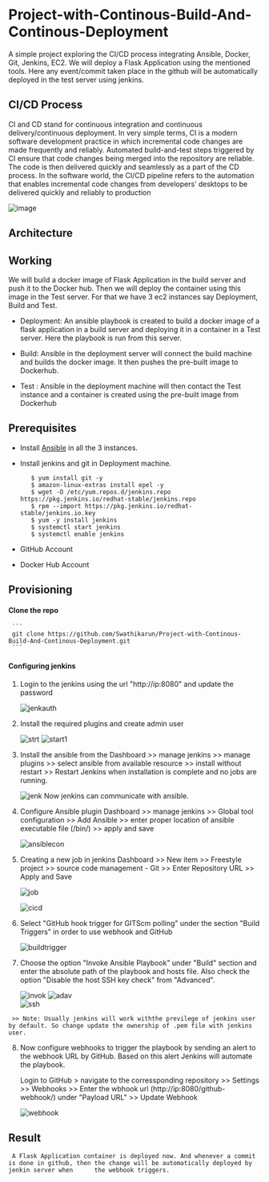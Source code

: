 # Project-with-Continous-Build-And-Continous-Deployment

A simple project exploring the CI/CD process integrating Ansible, Docker, Git, Jenkins, EC2. We will deploy a Flask Application using the mentioned tools. Here any event/commit taken place in the github will be automatically deployed in the test server using jenkins.

## CI/CD Process

CI and CD stand for continuous integration and continuous delivery/continuous deployment. In very simple terms, CI is a modern software development practice in which incremental code changes are made frequently and reliably. Automated build-and-test steps triggered by CI ensure that code changes being merged into the repository are reliable. The code is then delivered quickly and seamlessly as a part of the CD process. In the software world, the CI/CD pipeline refers to the automation that enables incremental code changes from developers’ desktops to be delivered quickly and reliably to production

![image](https://user-images.githubusercontent.com/94472101/150872961-d4e7c96a-6edd-4191-9f5d-01a0815b02de.png)

## Architecture

## Working

We will build a docker image of Flask Application in the build server and push it to the Docker hub. Then we will deploy the container using this image in the Test server. For that we have 3 ec2 instances say Deployment, Build and Test.

 - Deployment: An ansible playbook is created to build a docker image of a flask application in a build server and deploying it in a container in a Test server.                  Here the playbook is run from this server.
 
 - Build: Ansible in the deployment server will connect the build machine and builds the docker image. It then pushes the pre-built image to Dockerhub.
 
 - Test : Ansible in the deployment machine will then contact the Test instance and a container is created using the pre-built image from Dockerhub

## Prerequisites

- Install [Ansible](https://docs.ansible.com/ansible/latest/installation_guide/index.html) in all the 3 instances.

- Install jenkins and git in Deployment machine.

   ```
      $ yum install git -y
      $ amazon-linux-extras install epel -y
      $ wget -O /etc/yum.repos.d/jenkins.repo https://pkg.jenkins.io/redhat-stable/jenkins.repo
      $ rpm --import https://pkg.jenkins.io/redhat-stable/jenkins.io.key
      $ yum -y install jenkins
      $ systemctl start jenkins
      $ systemctl enable jenkins
  ```
 - GitHub Account
 - Docker Hub Account

## Provisioning

 #### Clone the repo

     ```
     git clone https://github.com/Swathikarun/Project-with-Continous-Build-And-Continous-Deployment.git
     ```
     
 #### Configuring jenkins
 
  1. Login to the jenkins using the url "http://ip:8080" and update the password
  
      ![jenkauth](https://user-images.githubusercontent.com/94472101/150881738-213b2b65-e995-4a2b-b379-d98522fe9e51.png)

  2. Install the required plugins and create admin user
  
      ![strt](https://user-images.githubusercontent.com/94472101/150882091-f5a86752-48a9-45ec-a764-b702a8b673a5.png)
      ![start1](https://user-images.githubusercontent.com/94472101/150882468-b750eef3-2aa3-4222-bcf0-5053fcec4d8b.png)

  3. Install the ansible from the 
     Dashboard >> manage jenkins >> manage plugins >> select ansible from available resource >> install without restart >> Restart Jenkins when installation is        complete and no jobs are running.
     
     ![jenk](https://user-images.githubusercontent.com/94472101/150884637-bcf6586c-a64a-4b42-a4dd-75b5076fddb5.png)
     Now jenkins can communicate with ansible.
 
  4. Configure Ansible plugin Dashboard >> manage jenkins >> Global tool configuration >> Add Ansible >> enter proper location of ansible executable file (/bin/)      >> apply and save
     
     ![ansiblecon](https://user-images.githubusercontent.com/94472101/150885391-045af588-eb66-4683-9707-df7dd9f4999e.png)
     
  5. Creating a new job in jenkins
     Dashboard >> New item >> Freestyle project >> source code management - Git >> Enter Repository URL >> Apply and Save
     
     ![job](https://user-images.githubusercontent.com/94472101/150886408-b0818a79-5979-4283-a031-3b4ea411819d.png)
     
     ![cicd](https://user-images.githubusercontent.com/94472101/150886279-9c48c40d-742d-48d0-af36-f5a0cb9744e1.png)
     
   6. Select "GitHub hook trigger for GITScm polling" under the section "Build Triggers" in order to use webhook and GitHub
   
      ![buildtrigger](https://user-images.githubusercontent.com/94472101/150887800-9c86fe4e-6576-4ba7-a27a-b2d01d1968b3.png)

   7. Choose the option "Invoke Ansible Playbook" under "Build" section and enter the absolute path of the playbook and hosts file. Also check the option "Disable       the host SSH key check" from "Advanced".
     
      ![invok](https://user-images.githubusercontent.com/94472101/150888726-c7c6e000-91bd-4781-8448-925f24609d88.png)
      ![adav](https://user-images.githubusercontent.com/94472101/150888764-177bb123-0a10-4472-a4c0-c610c8397cc7.png)  
      ![ssh](https://user-images.githubusercontent.com/94472101/150889130-d29b8433-7257-408b-a2ba-24e459374c28.png)
      
     >> Note: Usually jenkins will work withthe previlege of jenkins user by default. So change update the ownership of .pem file with jenkins user.
     
   8. Now configure webhooks to trigger the playbook by sending an alert to the webhook URL by GitHub. Based on this alert Jenkins will automate the playbook.

      Login to GitHub > navigate to the corressponding repository >> Settings >> Webhooks >> Enter the wbhook url (http://ip:8080/github-webhook/) under "Payload       URL" >> Update Webhook
      
      ![webhook](https://user-images.githubusercontent.com/94472101/150889971-a618bd9e-f579-437a-880f-f76cc2a25660.png)


## Result

     A Flask Application container is deployed now. And whenever a commit is done in github, then the change will be automatically deployed by jenkin server when      the webhook triggers.
 


